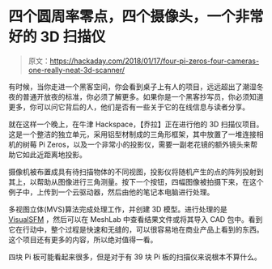 # 四个圆周率零点，四个摄像头，一个非常好的 3D 扫描仪

> 原文：<https://hackaday.com/2018/01/17/four-pi-zeros-four-cameras-one-really-neat-3d-scanner/>

有时候，当你走进一个黑客空间，你会看到桌子上有人的项目，远远超出了潮湿冬夜的普通开放夜的标准，你必须了解更多。如果你是一个黑客抄写员，你必须知道更多，你可以问它背后的人，他们是否有一些关于它的在线信息与读者分享。

就在这样一个晚上，在牛津 Hackspace，【乔拉】正在进行他的 3D 扫描仪项目。这是一个整洁的独立单元，采用铝型材制成的三角形框架，其中放置了一堆连接相机的树莓 Pi Zeros，以及一个非常小的投影仪，需要一副老花镜的额外镜头来帮助它如此近距离地投影。

摄像机被布置成具有待扫描物体的不同视图，投影仪将随机产生的点的阵列投射到其上，以帮助从图像进行三角测量。按下一个按钮，四幅图像被拍摄下来，在这个例子中，上传到一个云驱动器，然后由他的笔记本电脑进行处理。

多视图立体(MVS)算法完成处理工作，并创建 3D 模型。进行处理的是 [VisualSFM](http://ccwu.me/vsfm/) ，然后可以在 MeshLab 中查看结果文件或将其导入 CAD 包中。看到它在行动中，整个过程是快速和无缝的，可以很容易地在商业产品上看到的东西。这个项目还有更多的内容，所以绝对值得一看。

四块 Pi 板可能看起来很多，但是对于有 39 块 Pi 板的扫描仪来说根本不算什么。